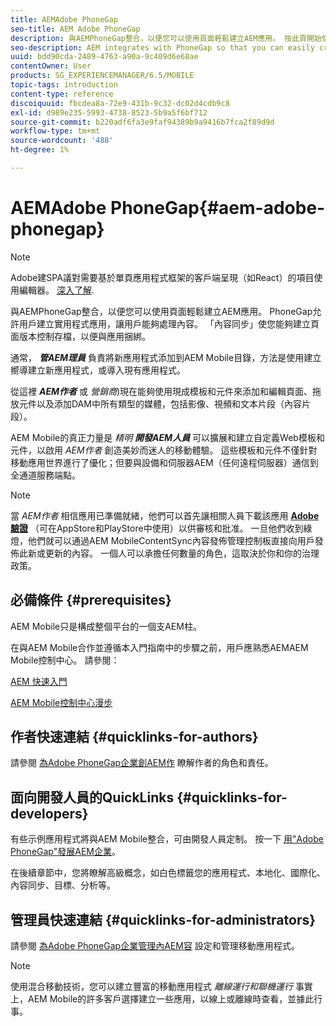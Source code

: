 ```yaml
---
title: AEMAdobe PhoneGap
seo-title: AEM Adobe PhoneGap
description: 與AEMPhoneGap整合，以便您可以使用頁面輕鬆建立AEM應用。 按此頁開始使用Adobe PhoneGap企業。
seo-description: AEM integrates with PhoneGap so that you can easily create apps using AEM pages. Follow this page to get started with Adobe PhoneGap Enterprise.
uuid: bdd90cda-2489-4763-a90a-9c409d6e68ae
contentOwner: User
products: SG_EXPERIENCEMANAGER/6.5/MOBILE
topic-tags: introduction
content-type: reference
discoiquuid: fbcdea8a-72e9-431b-9c32-dc02d4cdb9c8
exl-id: d989e235-5993-4738-8523-5b9a5f6bf712
source-git-commit: b220adf6fa3e9faf94389b9a9416b7fca2f89d9d
workflow-type: tm+mt
source-wordcount: '488'
ht-degree: 1%

---
```


# AEMAdobe PhoneGap{#aem-adobe-phonegap}

>[!NOTE]
>
>Adobe建SPA議對需要基於單頁應用程式框架的客戶端呈現（如React）的項目使用編輯器。 [深入了解](/help/sites-developing/spa-overview.md).

與AEMPhoneGap整合，以便您可以使用頁面輕鬆建立AEM應用。 PhoneGap允許用戶建立實用程式應用，讓用戶能夠處理內容。 「內容同步」使您能夠建立頁面版本控制存檔，以便與應用捆綁。

通常， ***管AEM理員*** 負責將新應用程式添加到AEM Mobile目錄，方法是使用建立嚮導建立新應用程式，或導入現有應用程式。

從這裡 ***AEM作者*** 或 *營銷商*)現在能夠使用現成模板和元件來添加和編輯頁面、拖放元件以及添加DAM中所有類型的媒體，包括影像、視頻和文本片段（內容片段）。

AEM Mobile的真正力量是 *精明* ***開發AEM人員*** 可以擴展和建立自定義Web模板和元件，以啟用 *AEM作者* 創造美妙而迷人的移動體驗。 這些模板和元件不僅針對移動應用世界進行了優化；但要與設備和伺服器AEM（任何遠程伺服器）通信到全通道服務端點。

>[!NOTE]
>
>當 *AEM作者* 相信應用已準備就緒，他們可以首先讓相關人員下載該應用 **[Adobe驗證](/help/mobile/phonegap-mobile-quickstart.md)** （可在AppStore和PlayStore中使用）以供審核和批准。 一旦他們收到綠燈，他們就可以通過AEM MobileContentSync內容發佈管理控制板直接向用戶發佈此新或更新的內容。 一個人可以承擔任何數量的角色，這取決於你和你的治理政策。

## 必備條件 {#prerequisites}

AEM Mobile只是構成整個平台的一個支AEM柱。

在與AEM Mobile合作並遵循本入門指南中的步驟之前，用戶應熟悉AEMAEM Mobile控制中心。 請參閱：

[AEM 快速入門](/help/sites-deploying/deploy.md)

[AEM Mobile控制中心漫步](/help/mobile/phonegap-authoring-apps.md)

## 作者快速連結 {#quicklinks-for-authors}

請參閱 [為Adobe PhoneGap企業創AEM作](/help/mobile/phonegap.md) 瞭解作者的角色和責任。

## 面向開發人員的QuickLinks {#quicklinks-for-developers}

有些示例應用程式將與AEM Mobile整合，可由開發人員定制。 按一下 [用&quot;Adobe PhoneGap&quot;發展AEM企業](/help/mobile/developing-in-phonegap.md)。

在後續章節中，您將瞭解高級概念，如白色標籤您的應用程式、本地化、國際化、內容同步、目標、分析等。

## 管理員快速連結 {#quicklinks-for-administrators}

請參閱 [為Adobe PhoneGap企業管理內AEM容](/help/mobile/administer-phonegap.md) 設定和管理移動應用程式。

>[!NOTE]
>
>使用混合移動技術，您可以建立豐富的移動應用程式 *離線運行和聯機運行* 事實上，AEM Mobile的許多客戶選擇建立一些應用，以線上或離線時查看，並據此行事。
